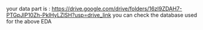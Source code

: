 your data part is : https://drive.google.com/drive/folders/16zl9ZDAH7-PTGpJlP10Zh-PkIHyLZlSH?usp=drive_link
you can check the database used for the above EDA

